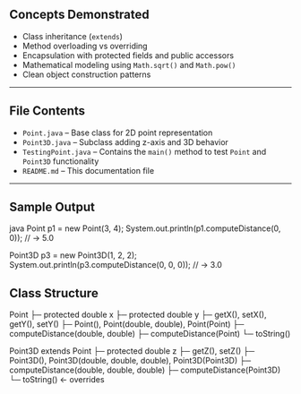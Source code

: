 ## Concepts Demonstrated

- Class inheritance (`extends`)
- Method overloading vs overriding
- Encapsulation with protected fields and public accessors
- Mathematical modeling using `Math.sqrt()` and `Math.pow()`
- Clean object construction patterns

---

## File Contents

- `Point.java` – Base class for 2D point representation
- `Point3D.java` – Subclass adding z-axis and 3D behavior
- `TestingPoint.java` – Contains the `main()` method to test `Point` and `Point3D` functionality
- `README.md` – This documentation file

---

## Sample Output

java
Point p1 = new Point(3, 4);
System.out.println(p1.computeDistance(0, 0)); // → 5.0

Point3D p3 = new Point3D(1, 2, 2);
System.out.println(p3.computeDistance(0, 0, 0)); // → 3.0

## Class Structure

Point
├─ protected double x
├─ protected double y
├─ getX(), setX(), getY(), setY()
├─ Point(), Point(double, double), Point(Point)
├─ computeDistance(double, double)
├─ computeDistance(Point)
└─ toString()

Point3D extends Point
├─ protected double z
├─ getZ(), setZ()
├─ Point3D(), Point3D(double, double, double), Point3D(Point3D)
├─ computeDistance(double, double, double)
├─ computeDistance(Point3D)
└─ toString() ← overrides


